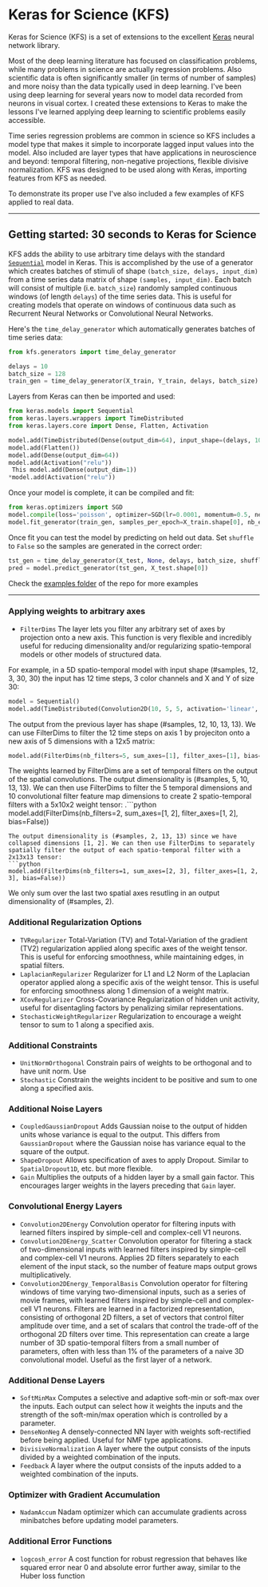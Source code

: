 # Keras for Science (KFS)

Keras for Science (KFS) is a set of extensions to the excellent [Keras](https://github.com/fchollet/keras) neural network library.

Most of the deep learning literature has focused on classification problems, while many problems in science are actually regression problems. Also scientific data is often significantly smaller (in terms of number of samples) and more noisy than the data typically used in deep learning. I've been using deep learning for several years now to model data recorded from neurons in visual cortex. I created these extensions to Keras to make the lessons I've learned applying deep learning to scientific problems easily accessible.

Time series regression problems are common in science so KFS includes a model type that makes it simple to incorporate lagged input values into the model. Also included are layer types that have applications in neuroscience and beyond: temporal filtering, non-negative projections, flexible divisive normalization. KFS was designed to be used along with Keras, importing features from KFS as needed.

To demonstrate its proper use I've also included a few examples of KFS applied to real data.

------------------



## Getting started: 30 seconds to Keras for Science

KFS adds the ability to use arbitrary time delays with the standard [`Sequential`](http://keras.io/models/#sequential) model in Keras. This is accomplished by the use of a generator which creates batches of stimuli of shape `(batch_size, delays, input_dim)` from a time series data matrix of shape `(samples, input_dim)`. Each batch will consist of multiple (i.e. `batch_size`) randomly sampled continuous windows (of length `delays`) of the time series data. This is useful for creating models that operate on windows of continuous data such as Recurrent Neural Networks or Convolutional Neural Networks.

Here's the `time_delay_generator` which automatically generates batches of time series data:

```python
from kfs.generators import time_delay_generator

delays = 10
batch_size = 128
train_gen = time_delay_generator(X_train, Y_train, delays, batch_size)
```

Layers from Keras can then be imported and used:
```python
from keras.models import Sequential
from keras.layers.wrappers import TimeDistributed
from keras.layers.core import Dense, Flatten, Activation

model.add(TimeDistributed(Dense(output_dim=64), input_shape=(delays, 100,)))
model.add(Flatten())
model.add(Dense(output_dim=64))
model.add(Activation("relu"))
 This model.add(Dense(output_dim=1))
*model.add(Activation("relu"))
```

Once your model is complete, it can be compiled and fit:
```python
from keras.optimizers import SGD
model.compile(loss='poisson', optimizer=SGD(lr=0.0001, momentum=0.5, nesterov=True))
model.fit_generator(train_gen, samples_per_epoch=X_train.shape[0], nb_epoch=100)
```

Once fit you can test the model by predicting on held out data. Set `shuffle` to `False` so the samples are generated in the correct order:
```python
tst_gen = time_delay_generator(X_test, None, delays, batch_size, shuffle=False)
pred = model.predict_generator(tst_gen, X_test.shape[0])
```
Check the [examples folder](https://github.com/the-moliver/kfs/tree/master/examples) of the repo for more examples


------------------

### Applying weights to arbitrary axes
* `FilterDims` The layer lets you filter any arbitrary set of axes by projection onto a new axis. This function is very flexible and incredibly useful for reducing dimensionality and/or regularizing spatio-temporal models or other models of structured data.

For example, in a 5D spatio-temporal model with input shape (#samples, 12, 3, 30, 30) the input has 12 time steps, 3 color channels and X and Y of size 30:
```python
model = Sequential()
model.add(TimeDistributed(Convolution2D(10, 5, 5, activation='linear', subsample=(2, 2)), input_shape=(12, 3, 30, 30)))
```
The output from the previous layer has shape (#samples, 12, 10, 13, 13). We can use FilterDims to filter the 12 time steps on axis 1 by projeciton onto a new axis of 5 dimensions with a 12x5 matrix:
```python
model.add(FilterDims(nb_filters=5, sum_axes=[1], filter_axes=[1], bias=False))
```        
The weights learned by FilterDims are a set of temporal filters on the output of the spatial convolutions. The output dimensionality is (#samples, 5, 10, 13, 13). We can then use FilterDims to filter the 5 temporal dimensions and 10 convolutional filter feature map dimensions to create 2 spatio-temporal filters with a 5x10x2 weight tensor:
.```python
model.add(FilterDims(nb_filters=2, sum_axes=[1, 2], filter_axes=[1, 2], bias=False))
``` 
The output dimensionality is (#samples, 2, 13, 13) since we have collapsed dimensions [1, 2]. We can then use FilterDims to separately spatially filter the output of each spatio-temporal filter with a 2x13x13 tensor:
```python
model.add(FilterDims(nb_filters=1, sum_axes=[2, 3], filter_axes=[1, 2, 3], bias=False))
```
We only sum over the last two spatial axes resutling in an output dimensionality of (#samples, 2).

### Additional Regularization Options
* `TVRegularizer` Total-Variation (TV) and Total-Variation of the gradient (TV2) regularization applied along specific axes of the weight tensor. This is useful for enforcing smoothness, while maintaining edges, in spatial filters.
* `LaplacianRegularizer` Regularizer for L1 and L2 Norm of the Laplacian operator applied along a specific axis of the weight tensor. This is useful for enforcing smoothness along 1 dimension of a weight matrix.
* `XCovRegularizer` Cross-Covariance Regularization of hidden unit activity, useful for disentagling factors by penalizing similar representations.
* `StochasticWeightRegularizer` Regularization to encourage a weight tensor to sum to 1 along a specified axis.

### Additional Constraints
* `UnitNormOrthogonal` Constrain pairs of weights to be orthogonal and to have unit norm. Use
* `Stochastic` Constrain the weights incident to be positive and sum to one along a specified axis.

### Additional Noise Layers
* `CoupledGaussianDropout` Adds Gaussian noise to the output of hidden units whose variance is equal to the output. This differs from `GaussianDropout` where the Gaussian noise has variance equal to the square of the output.
* `ShapeDropout` Allows specification of axes to apply Dropout. Similar to `SpatialDropout1D`, etc. but more flexible.
* `Gain` Multiplies the outputs of a hidden layer by a small gain factor. This encourages larger weights in the layers preceding that `Gain` layer.

### Convolutional Energy Layers
* `Convolution2DEnergy` Convolution operator for filtering inputs with learned filters inspired by simple-cell and complex-cell V1 neurons.
* `Convolution2DEnergy_Scatter` Convolution operator for filtering a stack of two-dimensional inputs with learned filters inspired by simple-cell and complex-cell V1 neurons. Applies 2D filters separately to each element of the input stack, so the number of feature maps output grows multiplicatively.
* `Convolution2DEnergy_TemporalBasis` Convolution operator for filtering windows of time varying two-dimensional inputs, such as a series of movie frames, with learned filters inspired by simple-cell and complex-cell V1 neurons. Filters are learned in a factorized representation, consisting of orthogonal 2D filters, a set of vectors that control filter amplitude over time, and a set of scalars that control the trade-off of the orthogonal 2D filters over time. This representation can create a large number of 3D spatio-temporal filters from a small number of parameters, often with less than 1% of the parameters of a naive 3D convolutional model. Useful as the first layer of a network.

### Additional Dense Layers
* `SoftMinMax` Computes a selective and adaptive soft-min or soft-max over the inputs. Each output can select how it weights the inputs and the strength of the soft-min/max operation which is controlled by a parameter.
* `DenseNonNeg` A densely-connected NN layer with weights soft-rectified before being applied. Useful for NMF type applications. 
* `DivisiveNormalization` A layer where the output consists of the inputs divided by a weighted combination of the inputs.
* `Feedback` A layer where the output consists of the inputs added to a weighted combination of the inputs.

### Optimizer with Gradient Accumulation
* `NadamAccum` Nadam optimizer which can accumulate gradients across minibatches before updating model parameters.

### Additional Error Functions
* `logcosh_error` A cost function for robust regression that behaves like squared error near 0 and absolute error further away, similar to the Huber loss function
